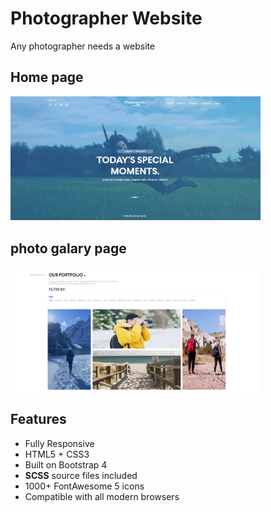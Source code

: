 # Photographer Website 

Any photographer needs a website


## Home page

<img src="./theme/1.JPG" width="400" alt="home page photo" />

## photo galary page

<img src="./theme/2.JPG" width="400" alt="galary page photo" />

## Features

-  Fully Responsive
-  HTML5 + CSS3
-  Built on Bootstrap 4
-  **SCSS** source files included
-  1000+ FontAwesome 5 icons
-  Compatible with all modern browsers


